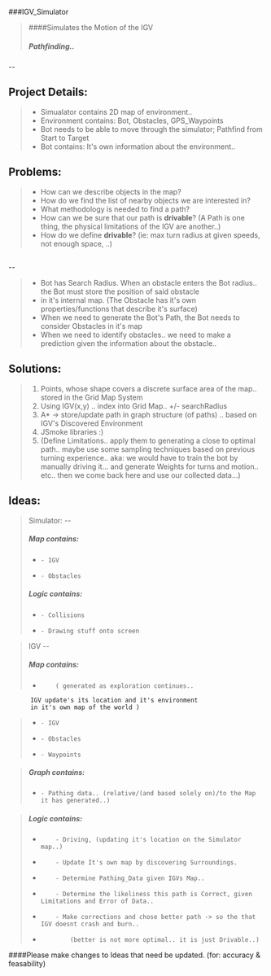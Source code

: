 ###IGV_Simulator


>####Simulates the Motion of the IGV
>##### Pathfinding..
--

## Project Details:

>  +  Simualator contains 2D map of environment..
>  +  Environment contains: Bot, Obstacles, GPS_Waypoints
>  +  Bot needs to be able to move through the simulator; Pathfind from Start to Target
>  +  Bot contains:  It's own information about the environment..
   
   
## Problems:

>  +  How can we describe objects in the map?
>  +  How do we find the list of nearby objects we are interested in?
>  +  What methodology is needed to find a path?
>  +  How can we be sure that our path is **drivable**? (A Path is one thing, the physical limitations of the IGV are another..)
>  +  How do we define **drivable**? (ie: max turn radius at given speeds, not enough space, ..) 

## 
--
>  +  Bot has Search Radius. When an obstacle enters the Bot radius.. the Bot must store the position of said obstacle
>  +  in it's internal map. (The Obstacle has it's own properties/functions that describe it's surface)
>  +  When we need to generate the Bot's Path, the Bot needs to consider Obstacles in it's map
>  +  When we need to identify obstacles.. we need to make a prediction given the information about the obstacle..
 



  
## Solutions:

>   1.  Points, whose shape covers a discrete surface area of the map.. stored in the Grid Map System
>   2.  Using IGV(x,y) .. index into Grid Map.. +/- searchRadius
>   3.  A* -> store/update path in graph structure (of paths) .. based on IGV's Discovered Environment
>   4.  JSmoke libraries :)
>   5.  (Define Limitations.. apply them to generating a close to optimal path.. maybe use some sampling techniques based on previous turning experience..
 aka: we would have to train the bot by manually driving it... and generate Weights for turns and motion.. etc.. then we come back here and use our collected data...)

## Ideas: 

> Simulator:
--
> #####	Map contains:
> -		- IGV
> -		- Obstacles
> #####	Logic contains:
> -		- Collisions
> -		- Drawing stuff onto screen
>


> IGV
--
> #####		Map contains:  
> - 		( generated as exploration continues..
 		  IGV update's its location and it's environment
		  in it's own map of the world )
> -		- IGV
> -		- Obstacles
> -		- Waypoints
>

> #####		Graph contains:
> -		- Pathing data.. (relative/(and based solely on)/to the Map it has generated..)

> #####	Logic contains:
> - 		- Driving, (updating it's location on the Simulator map..)
> - 		- Update It's own map by discovering Surroundings.
> - 		- Determine Pathing_Data given IGVs Map.. 
> - 		- Determine the likeliness this path is Correct, given Limitations and Error of Data..
> - 		- Make corrections and chose better path -> so the that IGV doesnt crash and burn..
> - 			(better is not more optimal.. it is just Drivable..)



####Please make changes to Ideas that need be updated. (for: accuracy & feasability)
